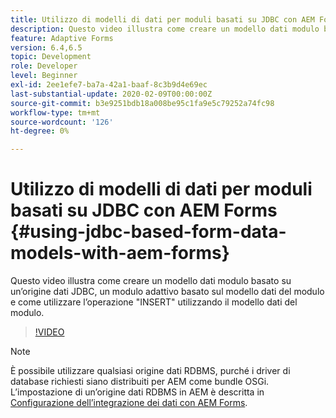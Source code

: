 ```yaml
---
title: Utilizzo di modelli di dati per moduli basati su JDBC con AEM Forms
description: Questo video illustra come creare un modello dati modulo basato su un’origine dati JDBC, un modulo adattivo basato sul modello dati del modulo e come utilizzare l’operazione "INSERT" utilizzando il modello dati del modulo.
feature: Adaptive Forms
version: 6.4,6.5
topic: Development
role: Developer
level: Beginner
exl-id: 2ee1efe7-ba7a-42a1-baaf-8c3b9d4e69ec
last-substantial-update: 2020-02-09T00:00:00Z
source-git-commit: b3e9251bdb18a008be95c1fa9e5c79252a74fc98
workflow-type: tm+mt
source-wordcount: '126'
ht-degree: 0%

---
```


# Utilizzo di modelli di dati per moduli basati su JDBC con AEM Forms {#using-jdbc-based-form-data-models-with-aem-forms}

Questo video illustra come creare un modello dati modulo basato su un’origine dati JDBC, un modulo adattivo basato sul modello dati del modulo e come utilizzare l’operazione &quot;INSERT&quot; utilizzando il modello dati del modulo.

>[!VIDEO](https://video.tv.adobe.com/v/17736?quality=12&learn=on)

>[!NOTE]
>
>È possibile utilizzare qualsiasi origine dati RDBMS, purché i driver di database richiesti siano distribuiti per AEM come bundle OSGi. L’impostazione di un’origine dati RDBMS in AEM è descritta in [Configurazione dell’integrazione dei dati con AEM Forms](/help/forms/adaptive-forms/data-integration-technical-video-setup.md).
